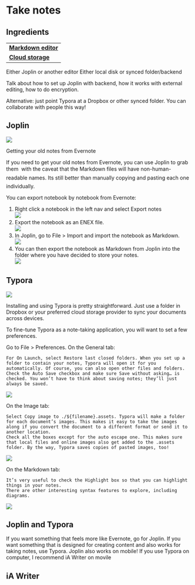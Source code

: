 # Take notes

<!--
TO DO

- Add mobile Joplin screenshot
- Add iA Writer screenshots
- Any other note apps?
  - https://notable.app/#features - like iA
-->

## Ingredients

<table>
  <tr>
    <td><b><a href="../../tools/tools-editors/">Markdown editor</a></b></td>
  </tr>
  <tr>
    <td><b><a href="../../tools/tools-storage/#cloud-storage">Cloud storage</a></b></td>
  </tr>
</table>

Either Joplin or another editor
Either local disk or synced folder/backend

Talk about how to set up Joplin with backend, how it works with external editing, how to do encryption.

Alternative: just point Typora at a Dropbox or other synced folder. You can collaborate with people this way!

## Joplin

![](../img/tools-joplin.png)

Getting your old notes from Evernote

If you need to get your old notes from Evernote, you can use Joplin to grab them  with the caveat that the Markdown files will have non-human-readable names. Its still better than manually copying and pasting each one individually.

You can export notebook by notebook from Evernote:

1. Right click a notebook in the left nav and select Export notes  
   ![](../img/joplin-export-notes.png)  
2. Export the notebook as an ENEX file.  
   ![](../img/joplin-notebook-enex.png)  
3. In Joplin, go to File > Import and import the notebook as Markdown.  
   ![](../img/joplin-import-enex.png)  
4. You can then export the notebook as Markdown from Joplin into the folder where you have decided to store your notes.  
   ![](../img/joplin-export-markdown.png)
   
## Typora

![](../img/tools-typora.png)

Installing and using Typora is pretty straightforward. Just use a folder in Dropbox or your preferred cloud storage provider to sync your documents across devices.

To fine-tune Typora as a note-taking application, you will want to set a few preferences.

Go to File > Preferences. On the General tab:

    For On Launch, select Restore last closed folders. When you set up a folder to contain your notes, Typora will open it for you automatically. Of course, you can also open other files and folders.
    Check the Auto Save checkbox and make sure Save without asking… is checked. You won’t have to think about saving notes; they’ll just always be saved.

![](../img/typora-general.png)

On the Image tab:

    Select Copy image to ./${filename}.assets. Typora will make a folder for each document’s images. This makes it easy to take the images along if you convert the document to a different format or send it to another location.
    Check all the boxes except for the auto escape one. This makes sure that local files and online images also get added to the .assets folder. By the way, Typora saves copies of pasted images, too!

![](../img/typora-image.png)

On the Markdown tab:

    It’s very useful to check the Highlight box so that you can highlight things in your notes.
    There are other interesting syntax features to explore, including diagrams.

![](../img/typora-markdown.png)


## Joplin and Typora

If you want something that feels more like Evernote, go for Joplin. If you want something that is designed for creating content and also works for taking notes, use Typora. Joplin also works on mobile! If you use Typora on computer, I recommend iA Writer on movile

## iA Writer

